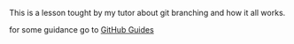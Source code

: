 This is a lesson tought by my tutor about git branching and how it all works.

for some guidance go to [GitHub Guides](https://guides/github.com/)

